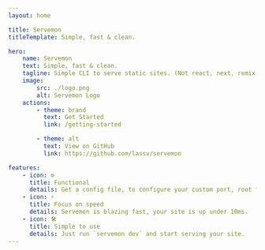 ```yaml
---
layout: home

title: Servemon
titleTemplate: Simple, fast & clean.

hero:
    name: Servemon
    text: Simple, fast & clean.
    tagline: Simple CLI to serve static sites. (Not react, next, remix & etc)
    image:
        src: ./logo.png
        alt: Servemon Logo
    actions:
        - theme: brand
          text: Get Started
          link: /getting-started

        - theme: alt
          text: View on GitHub
          link: https://github.com/lassv/servemon

features:
    - icon: ⚙️
      title: Functional
      details: Get a config file, to configure your custom port, root folder, etc.
    - icon: ⚡️
      title: Focus on speed
      details: Servemon is blazing fast, your site is up under 10ms.
    - icon: 🛠️
      title: Simple to use
      details: Just run `servemon dev` and start serving your site.
---
```


<style>


img {
     
     filter: drop-shadow(0 20px 60px #fada73);
     color: black;
}

</style>

